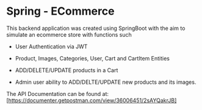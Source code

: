 # Spring - ECommerce

This backend application was created using SpringBoot with the aim to simulate an ecommerce store with functions such

- User Authentication via JWT

- Product, Images, Categories, User, Cart and CartItem Entities

- ADD/DELETE/UPDATE products in a Cart

- Admin user ability to ADD/DELTE/UPDATE new products and its images.


The API Documentation can be found at: [https://documenter.getpostman.com/view/36006451/2sAYQakrJB]
